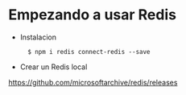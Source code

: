 # Empezando a usar Redis

- Instalacion 

		$ npm i redis connect-redis --save

- Crear un Redis local 

https://github.com/microsoftarchive/redis/releases


